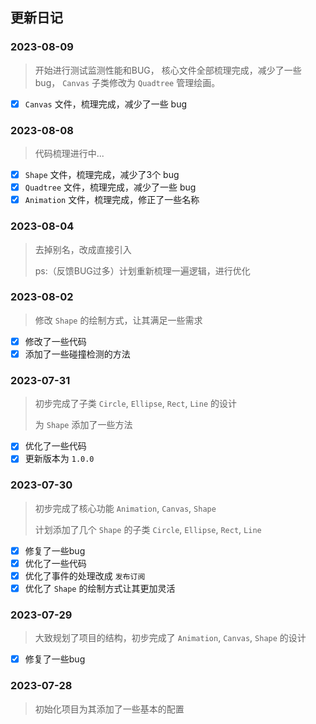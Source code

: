 ## 更新日记

### 2023-08-09

> 开始进行测试监测性能和BUG，
> 核心文件全部梳理完成，减少了一些 bug，
> `Canvas` 子类修改为 `Quadtree` 管理绘画。

- [x] `Canvas` 文件，梳理完成，减少了一些 bug

### 2023-08-08

> 代码梳理进行中...

- [x] `Shape` 文件，梳理完成，减少了3个 bug
- [x] `Quadtree` 文件，梳理完成，减少了一些 bug
- [x] `Animation` 文件，梳理完成，修正了一些名称

### 2023-08-04

> 去掉别名，改成直接引入
>
> ps:（反馈BUG过多）计划重新梳理一遍逻辑，进行优化

### 2023-08-02

> 修改 `Shape` 的绘制方式，让其满足一些需求

- [x] 修改了一些代码
- [x] 添加了一些碰撞检测的方法

### 2023-07-31

> 初步完成了子类 `Circle`, `Ellipse`, `Rect`, `Line` 的设计
>
> 为 `Shape` 添加了一些方法

- [x] 优化了一些代码
- [x] 更新版本为 `1.0.0`

### 2023-07-30

> 初步完成了核心功能 `Animation`, `Canvas`, `Shape`
>
> 计划添加了几个 `Shape` 的子类 `Circle`, `Ellipse`, `Rect`, `Line`

- [x] 修复了一些bug
- [x] 优化了一些代码
- [x] 优化了事件的处理改成 `发布订阅`
- [x] 优化了 `Shape` 的绘制方式让其更加灵活

### 2023-07-29

> 大致规划了项目的结构，初步完成了 `Animation`, `Canvas`, `Shape` 的设计

- [x] 修复了一些bug

### 2023-07-28

> 初始化项目为其添加了一些基本的配置
